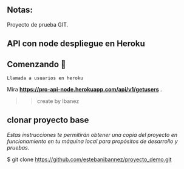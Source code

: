## Notas:

Proyecto de prueba GIT.


## API con node despliegue en Heroku

## Comenzando 🚀


```
Llamada a usuarios en heroku
```
Mira **https://pro-api-node.herokuapp.com/api/v1/getusers** .


>> create by Ibanez

## clonar proyecto base
_Estas instrucciones te permitirán obtener una copia del proyecto en funcionamiento en tu máquina local para propósitos de desarrollo y pruebas._

$ git clone https://github.com/estebanibannez/proyecto_demo.git